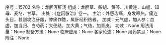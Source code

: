 序号：15702
名称：龙胆泻肝汤
组成：龙胆草、柴胡、黄芩、川黄连、山栀、知母、麦冬、甘草。
出处：《症因脉治》卷一。
主治：外感齿痛，身发寒热，痛连头目，甚则攻注牙龈，肿痛作脓，属肝经积热者。
加减：元气虚，加人参；血虚，加当归、白芍药；大便结，加大黄；气结，加青皮。
功效：None
用法用量：None
制备方法：None
临床应用：None
各家论述：None
用药禁忌：None
附注：None
